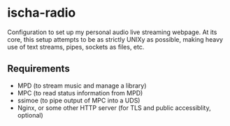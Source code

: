 # ischa-radio
Configuration to set up my personal audio live streaming webpage.
At its core, this setup attempts to be as strictly UNIXy as possible,
making heavy use of text streams, pipes, sockets as files, etc.

## Requirements
- MPD (to stream music and manage a library)
- MPC (to read status information from MPD)
- ssimoe (to pipe output of MPC into a UDS)
- Nginx, or some other HTTP server (for TLS and public accessiblity, optional)
